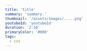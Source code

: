 ```yaml
---
title: 'title'
summary: 'summary.'
thumbnail: '/assets/images/.....png'
youtubeId: 'youtubeId'
duration: '2:10'
primaryColor: '#000'
tags:
  - css
---
```

